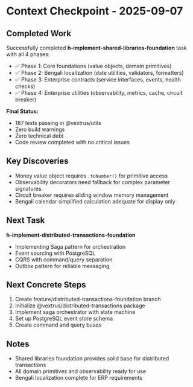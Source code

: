# Context Checkpoint - 2025-09-07

## Completed Work
Successfully completed **h-implement-shared-libraries-foundation** task with all 4 phases:
- ✅ Phase 1: Core foundations (value objects, domain primitives)
- ✅ Phase 2: Bengali localization (date utilities, validators, formatters)
- ✅ Phase 3: Enterprise contracts (service interfaces, events, health checks)
- ✅ Phase 4: Enterprise utilities (observability, metrics, cache, circuit breaker)

**Final Status:**
- 187 tests passing in @vextrus/utils
- Zero build warnings
- Zero technical debt
- Code review completed with no critical issues

## Key Discoveries
- Money value object requires `.toNumber()` for primitive access
- Observability decorators need fallback for complex parameter signatures
- Circuit breaker requires sliding window memory management
- Bengali calendar simplified calculation adequate for display only

## Next Task
**h-implement-distributed-transactions-foundation**
- Implementing Saga pattern for orchestration
- Event sourcing with PostgreSQL
- CQRS with command/query separation
- Outbox pattern for reliable messaging

## Next Concrete Steps
1. Create feature/distributed-transactions-foundation branch
2. Initialize @vextrus/distributed-transactions package
3. Implement saga orchestrator with state machine
4. Set up PostgreSQL event store schema
5. Create command and query buses

## Notes
- Shared libraries foundation provides solid base for distributed transactions
- All domain primitives and observability ready for use
- Bengali localization complete for ERP requirements
